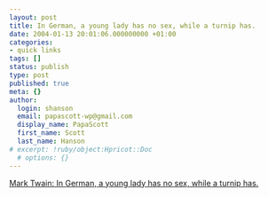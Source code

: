 ```yaml
---
layout: post
title: In German, a young lady has no sex, while a turnip has.
date: 2004-01-13 20:01:06.000000000 +01:00
categories:
- quick links
tags: []
status: publish
type: post
published: true
meta: {}
author:
  login: shanson
  email: papascott-wp@gmail.com
  display_name: PapaScott
  first_name: Scott
  last_name: Hanson
# excerpt: !ruby/object:Hpricot::Doc
  # options: {}
---
```

<p><a title="what overwrought reverence for the turnip, and what callous disrespect for the girl" href="http://www.crossmyt.com/hc/linghebr/awfgrmlg.html">Mark Twain: In German, a young lady has no sex, while a turnip has.</a></p>
